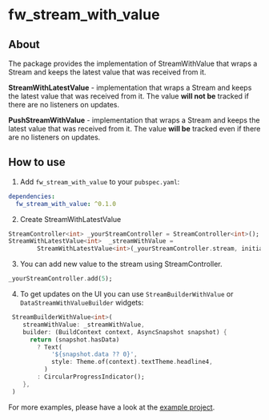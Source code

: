 # fw_stream_with_value

## About

The package provides the implementation of StreamWithValue that wraps a
Stream and keeps the latest value that was received from it.

**StreamWithLatestValue** - implementation that wraps a Stream and keeps the latest value that was received from it. The value **will not be** tracked if there are no listeners on updates.

**PushStreamWithValue** - implementation that wraps a Stream and keeps the latest value that was received from it. The value **will be** tracked even if there are no listeners on updates.

## How to use

1. Add `fw_stream_with_value` to your `pubspec.yaml`:

```yaml
dependencies:
  fw_stream_with_value: ^0.1.0
```

2. Create StreamWithLatestValue

```dart
StreamController<int> _yourStreamController = StreamController<int>();
StreamWithLatestValue<int>  _streamWithValue =
        StreamWithLatestValue<int>(_yourStreamController.stream, initialValue: 0);

```

3. You can add new value to the stream using StreamController.

```dart
_yourStreamController.add(5);
```

4. To get updates on the UI you can use `StreamBuilderWithValue` or `DataStreamWithValueBuilder` widgets:

```dart
 StreamBuilderWithValue<int>(
    streamWithValue: _streamWithValue,
    builder: (BuildContext context, AsyncSnapshot snapshot) {
      return (snapshot.hasData)
        ? Text(
            '${snapshot.data ?? 0}',
            style: Theme.of(context).textTheme.headline4,
          )
        : CircularProgressIndicator();
    },
 )
```

For more examples, please have a look at the [example project](https://github.com/futureware-tech/fw_stream_with_value/blob/ae6320b5ce736dd799431c8b5041f6b4b71ce854/example/lib/main.dart).
